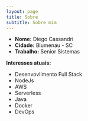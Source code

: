 ```yaml
---
layout: page
title: Sobre
subtitle: Sobre mim
---
```


- **Nome:** Diego Cassandri
- **Cidade:** Blumenau - SC
- **Trabalho:** Senior Sistemas

**Interesses atuais:**

- Desenvovlimento Full Stack
- NodeJs
- AWS
- Serverless
- Java
- Docker
- DevOps




